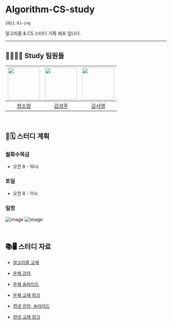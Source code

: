 # Algorithm-CS-study
`2021.01~ing`

알고리즘 & CS 스터디 기록 레포 입니다.

---


## 👩‍💻👨‍💻 Study 팀원들
| [<img src="https://avatars.githubusercontent.com/u/52497708?v=4" width="100">](https://github.com/wish0ne)| [<img src="https://avatars.githubusercontent.com/u/52393620?v=4" width="100">](https://github.com/happiness6533) | [<img src="https://avatars.githubusercontent.com/u/42965120?v=4" width="100">](https://github.com/kimseo-0)|
| :-----------------------------------: | :---------------------------------------: | :---------------------------------------: |
|[장소원](https://github.com/wish0ne)|[김성주](https://github.com/happiness6533)|[김서영](https://github.com/kimseo-0)|
<br>

## 📅🗓 스터디 계획
### 월화수목금
* 오전 8 - 10시

### 토일
* 오전 8 - 11시

### 일정
![image](https://user-images.githubusercontent.com/52497708/152090205-0379bce1-6a57-438c-bd46-a910edeb8d3a.png)
![image](https://user-images.githubusercontent.com/52497708/161468395-a4786a2f-c3d9-40fc-93fd-9673fe360d5c.png)

<br>

## 📚🖥 스터디 자료
* [알고리즘 교재](http://www.yes24.com/Product/Goods/91433923)

* [운체 강의](https://www.youtube.com/playlist?list=PLBrGAFAIyf5rby7QylRc6JxU5lzQ9c4tN)

* [운체 슬라이드](https://hpclab.tistory.com/1)

* [운체 교재 링크](http://www.yes24.com/Product/Goods/29290543)

* [컴넷 강의, 슬라이드](http://www.kocw.or.kr/home/cview.do?cid=6166c077e545b736)

* [컴넷 교재 링크](http://www.yes24.com/Product/Goods/61794014)
